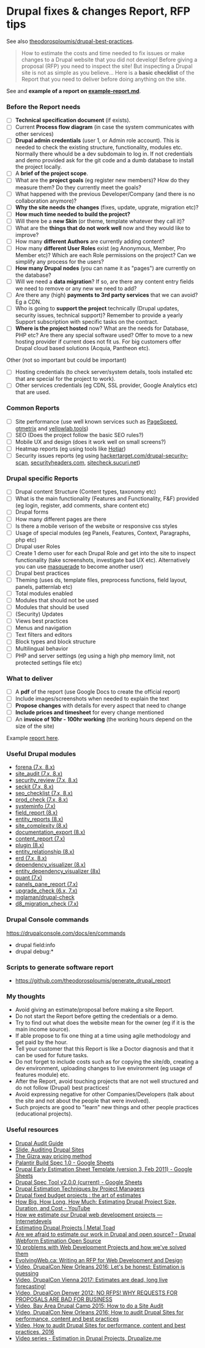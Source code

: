 # Drupal fixes & changes Report, RFP tips

See also [theodorosploumis/drupal-best-practices](https://github.com/theodorosploumis/drupal-best-practices).

> How to estimate the costs and time needed to fix issues or make changes to a Drupal website that you did not develop!
> Before giving a proposal (RFP) you need to inspect the site! But inspecting a Drupal site is not as simple as you believe...
> Here is a **basic checklist** of the Report that you need to deliver before doing anything on the site.

See and **example of a report on [example-report.md](https://github.com/theodorosploumis/drupal-report/blob/master/example-report.md)**.

### Before the Report needs
- [ ] **Technical specification document** (if exists).
- [ ] Current **Process flow diagram** (in case the system communicates with other services)
- [ ] **Drupal admin credentials** (user 1, or Admin role account). This is needed to check the existing structure, functionality, modules etc. Normally there whould be a dev subdomain to log in. If not credentials and demo provided ask for the git code and a dumb database to install the project locally.
- [ ] A **brief of the project scope**.
- [ ] What are the **project goals** (eg register new members)? How do they measure them? Do they currently meet the goals?
- [ ] What happened with the previous Developer/Company (and there is no collaboration anymore)?
- [ ] **Why the site needs the changes** (fixes, update, upgrate, migration etc)?
- [ ] **How much time needed to build the project?**
- [ ] Will there be a **new Skin** (or theme, template whatever they call it)?
- [ ] What are the **things that do not work well** now and they would like to improve?
- [ ] How many **different Authors** are currently adding content?
- [ ] How many **different User Roles** exist (eg Anonymous, Member, Pro Member etc)? Which are each Role permissions on the project? Can we simplify any process for the users?
- [ ] **How many Drupal nodes** (you can name it as "pages") are currently on the database?
- [ ] Will we need a **data migration**? If so, are there any content entry fields we need to remove or any new we need to add?
- [ ] Are there any (high) **payments to 3rd party services** that we can avoid? Eg a CDN.
- [ ] Who is going to **support the project** technically (Drupal updates, security issues, technical support)? Remember to provide a yearly Support subscription with specific tasks on the contract.
- [ ] **Where is the project hosted** now? What are the needs for Database, PHP etc? Are there any special software used? Offer to move to a new hosting provider if current does not fit us. For big customers offer Drupal cloud based solutions (Acquia, Pantheon etc).

Other (not so important but could be important)
- [ ] Hosting credentials (to check server/system details, tools installed etc that are special for the project to work).
- [ ] Other services credentials (eg CDN, SSL provider, Google Analytics etc) that are used.

### Common Reports
- [ ] Site performance (use well known services such as [PageSpeed](https://developers.google.com/speed/pagespeed/insights), [gtmetrix](https://gtmetrix.com) and [yellowlab.tools](https://yellowlab.tools))
- [ ] SEO (Does the project follow the basic SEO rules?)
- [ ] Mobile UX and design (does it work well on small screens?)
- [ ] Heatmap reports (eg using tools like [Hotjar](https://www.hotjar.com))
- [ ] Security issues reports (eg using [hackertarget.com/drupal-security-scan](https://hackertarget.com/drupal-security-scan/), [securityheaders.com](https://securityheaders.com/), [sitecheck.sucuri.net](https://sitecheck.sucuri.net/))

### Drupal specific Reports
- [ ] Drupal content Structure (Content types, taxonomy etc)
- [ ] What is the main functionality (Features and Functionality, F&F) provided (eg login, register, add comments, share content etc)
- [ ] Drupal forms
- [ ] How many different pages are there
- [ ] Is there a mobile verison of the website or responsive css styles
- [ ] Usage of special modules (eg Panels, Features, Context, Paragraphs, php etc)
- [ ] Drupal user Roles
- [ ] Create 1 demo user for each Drupal Role and get into the site to inspect functionality (take screenshots, investigate bad UX etc). Alternatively you can use [masquerade](https://www.drupal.org/project/masquerade) to become another user)
- [ ] Drupal best practices
- [ ] Theming (uses ds, template files, preprocess functions, field layout, panels, patternlab etc)
- [ ] Total modules enabled
- [ ] Modules that should not be used
- [ ] Modules that should be used
- [ ] (Security) Updates
- [ ] Views best practices
- [ ] Menus and navigation
- [ ] Text filters and editors
- [ ] Block types and block structure
- [ ] Multilingual behavior
- [ ] PHP and server settings (eg using a high php memory limit, not protected settings file etc)

### What to deliver
- [ ] A **pdf** of the report (use Google Docs to create the official report)
- [ ] Include images/screenshots when needed to explain the text
- [ ] **Propose changes** with details for every aspect that need to change
- [ ] **Include prices and timesheet** for every change mentioned
- [ ] An **invoice of 10hr - 100hr working** (the working hours depend on the size of the site)

Example [report here](example-report.md).

### Useful Drupal modules
- [forena (7.x, 8.x)](https://www.drupal.org/project/forena)
- [site_audit (7.x, 8.x)](https://www.drupal.org/project/site_audit)
- [security_review (7.x, 8.x)](https://www.drupal.org/project/security_review)
- [seckit (7.x, 8.x)](https://www.drupal.org/project/seckit)
- [seo_checklist (7.x, 8.x)](https://www.drupal.org/project/seo_checklist)
- [prod_check (7.x, 8.x)](https://www.drupal.org/project/prod_check)
- [systeminfo (7.x)](https://www.drupal.org/project/systeminfo)
- [field_report (8.x)](https://www.drupal.org/project/field_report)
- [entity_reports (8.x)](https://www.drupal.org/project/entity_reports)
- [site_complexity (8.x)](https://www.drupal.org/project/site_complexity)
- [documentation_export (8.x)](https://www.drupal.org/project/documentation_export)
- [content_report (7.x)](https://www.drupal.org/project/content_report)
- [plugin (8.x)](https://www.drupal.org/project/plugin)
- [entity_relationship (8.x)](https://github.com/skilld-labs/entity_relationship)
- [erd (7.x, 8.x)](https://www.drupal.org/project/erd)
- [dependency_visualizer (8.x)](https://www.drupal.org/project/dependency_visualizer)
- [entity_dependency_visualizer (8x)](https://www.drupal.org/project/entity_dependency_visualizer)
- [quant (7.x)](https://www.drupal.org/project/quant)
- [panels_pane_report (7.x)](https://www.drupal.org/project/panels_pane_report)
- [upgrade_check (6.x, 7.x)](https://www.drupal.org/project/upgrade_check)
- [mglaman/drupal-check](https://github.com/mglaman/drupal-check)
- [d8_migration_check (7.x)](https://www.drupal.org/project/d8_migration_check)

### Drupal Console commands

https://drupalconsole.com/docs/en/commands

- drupal field:info
- drupal debug:\*

### Scripts to generate software report

- https://github.com/theodorosploumis/generate_drupal_report

### My thoughts
- Avoid giving an estimate/proposal before making a site Report.
- Do not start the Report before getting the credentials or a demo.
- Try to find out what does the website mean for the owner (eg if it is the main income source).
- If able propose to fix one thing at a time using agile methodology and get paid by the hour.
- Tell your customer that this Report is like a Doctor diagnosis and that it can be used for future tasks.
- Do not forget to include costs such as for copying the site/db, creating a dev environment, uploading changes to live environment (eg usage of features module) etc.
- After the Report, avoid touching projects that are not well structured and do not follow (Drupal) best practices!
- Avoid expressing negative for other Companies/Developers (talk about the site and not about the people that were involved).
- Such projects are good to "learn" new things and other people practices (educational projects).

### Useful resources
- [Drupal Audit Guide](https://github.com/axelerant/engineering/blob/main/audit.md)
- [Slide, Auditing Drupal Sites](https://www.slideshare.net/exove/auditing-drupal-sites)
- [The Gizra way pricing method](https://gist.github.com/theodorosploumis/826412bb5f2dd0aadf2728f950ffa225)
- [Palantir Build Spec 1.0 - Google Sheets](https://docs.google.com/spreadsheets/d/15htLLWLguhwiuTLg_nndQNpgWVdUMy6UaR_d1q-v6iw/edit#gid=0)
- [Drupal Early Estimation Sheet Template (version 3, Feb 2011) - Google Sheets](https://docs.google.com/spreadsheets/d/13MGHIxFOtbJ2Qxygc_GxKzxqghLiK1-7YgNiq95ypWE/edit?hl=en#gid=0)
- [Drupal Spec Tool v2.0.0 (current) - Google Sheets](https://docs.google.com/spreadsheets/d/1h-SieCV9Dtrj8F4bqMvsbcHwIibN30j2oR9FMRDFT-8/edit#gid=0)
- [Drupal Estimation Techniques by Project Managers](https://www.slideshare.net/jakobpersson/drupal-estimation-techniques-by-project-managers)
- [Drupal fixed budget projects : the art of estimates](https://www.slideshare.net/MaximeTopolov/drupal-fixed-budget-projets-the-art-of-estimates)
- [How Big, How Long, How Much: Estimating Drupal Project Size, Duration, and Cost - YouTube](https://www.youtube.com/watch?v=cIrdqyw0tvc)
- [How we estimate our Drupal web development projects — Internetdevels](https://internetdevels.com/blog/how-we-estimate-drupal-web-development-projects)
- [Estimating Drupal Projects | Metal Toad](https://www.metaltoad.com/blog/estimating-drupal-projects)
- [Are we afraid to estimate our work in Drupal and open source? - Drupal Webform Estimation Open Source](https://www.jrockowitz.com/blog/estimation)
- [10 problems with Web Development Projects and how we've solved them](https://www.freelock.com/newsletter/10-problems-web-development-projects-and-how-weve-solved-them)
- [EvolvingWeb.ca: Writing an RFP for Web Development and Design](https://evolvingweb.ca/blog/writing-rfp-web-development-and-design)
- [Video, DrupalCon New Orleans 2016: Let's be honest: Estimation is guessing](https://www.youtube.com/watch?v=rcYYOquSk-Y)
- [Video, DrupalCon Vienna 2017: Estimates are dead, long live forecasting!](https://www.youtube.com/watch?v=_pxWPGYRLDA)
- [Video, DrupalCon Denver 2012: NO RFPS! WHY REQUESTS FOR PROPOSALS ARE BAD FOR BUSINESS](https://www.youtube.com/watch?v=25ii8fNisP4)
- [Video, Bay Area Drupal Camp 2015: How to do a Site Audit](https://www.youtube.com/watch?v=ZLTlJ_6aYGQ)
- [Video, DrupalCon New Orleans 2016: How to audit Drupal Sites for performance, content and best practices](https://www.youtube.com/watch?v=A0XCRETqfYk)
- [Video, How to audit Drupal Sites for performance, content and best practices, 2016](https://www.youtube.com/watch?v=EXIV6CxdseQ)
- [Video series - Estimation in Drupal Projects, Drupalize.me](https://drupalize.me/videos/estimation-drupal-projects?p=2203)

